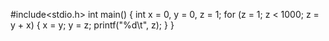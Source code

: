 #include<stdio.h>
int main() {
    int x = 0, y = 0, z = 1;
    for (z = 1; z < 1000; z = y + x) {
        x = y;
        y = z;
        printf("%d\t", z);
    }
}
